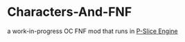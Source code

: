 # Characters-And-FNF
a work-in-progress OC FNF mod that runs in [P-Slice Engine](https://github.com/Psych-Slice/P-Slice)
